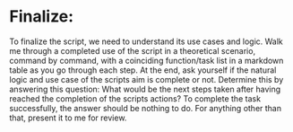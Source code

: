 # Finalize:
To finalize the script, we need to understand its use cases and logic. Walk me through a completed use of the script in a theoretical scenario, command by command, with a coinciding function/task list in a markdown table as you go through each step. At the end, ask yourself if the natural logic and use case of the scripts aim is complete or not. Determine this by answering this question: What would be the next steps taken after having reached the completion of the scripts actions? To complete the task successfully, the answer should be nothing to do. For anything other than that, present it to me for review. 
